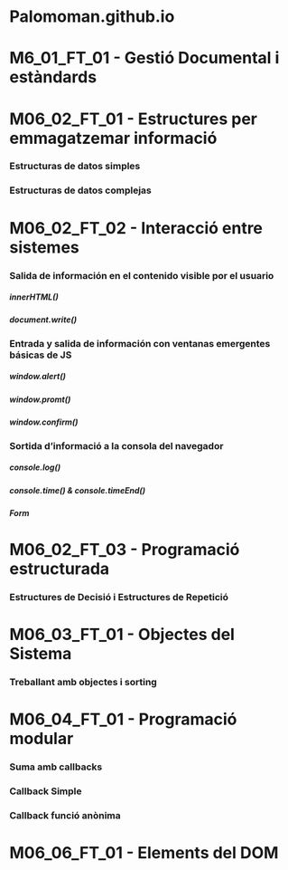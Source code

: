 # Palomoman.github.io
<h1>M6_01_FT_01 - Gestió Documental i estàndards</h1>
<script async src="//jsfiddle.net/Palomoman/whpuat5g/19/embed/"></script>
<h1>M06_02_FT_01 - Estructures per emmagatzemar informació</h1>
<h3>Estructuras de datos simples</h3>
<script async src="//jsfiddle.net/Palomoman/p37u5y8o/32/embed/"></script>
<script async src="//jsfiddle.net/Palomoman/kw7zgc5e/15/embed/"></script>
<h3>Estructuras de datos complejas</h3>
<script async src="//jsfiddle.net/Palomoman/rbfLdykv/22/embed/"></script>
<h1>M06_02_FT_02 - Interacció entre sistemes</h1>
<h3>Salida de información en el contenido visible por el usuario</h3>
<h5>innerHTML()</h5>
<script async src="//jsfiddle.net/Palomoman/r92pd4av/16/embed/"></script>
<h5>document.write()</h5>
<script async src="//jsfiddle.net/Palomoman/p2thc6qg/24/embed/"></script>
<h3>Entrada y salida de información con ventanas emergentes básicas de JS</h3>
<h5>window.alert()</h5>
<script async src="//jsfiddle.net/Palomoman/8qh7grjz/10/embed/"></script>
<h5>window.promt()</h5>
<script async src="//jsfiddle.net/Palomoman/cpmq9270/5/embed/"></script>
<h5>window.confirm()</h5>
<script async src="//jsfiddle.net/Palomoman/07genuro/3/embed/"></script>
<h3>Sortida d’informació a la consola del navegador</h3>
<h5>console.log()</h5>
<script async src="//jsfiddle.net/Palomoman/w90epLrh/6/embed/"></script>
<h5>console.time() & console.timeEnd()</h5>
<script async src="//jsfiddle.net/Palomoman/0uzhc59b/5/embed/"></script>
<h5>Form</h5>
<script async src="//jsfiddle.net/Palomoman/pugoz9fr/10/embed/"></script>
<h1>M06_02_FT_03 - Programació estructurada</h1>
<h3>Estructures de Decisió i Estructures de Repetició</h3>
<script async src="//jsfiddle.net/Palomoman/tjgqdmzh/29/embed/"></script>
<h1>M06_03_FT_01 - Objectes del Sistema</h1>
<h3>Treballant amb objectes i sorting</h3>
<script async src="//jsfiddle.net/Palomoman/18s4pb56/15/embed/"></script>
<h1>M06_04_FT_01 - Programació modular</h1>
<h3>Suma amb callbacks</h3>
<script async src="//jsfiddle.net/Palomoman/oL1dna08/2/embed/"></script>
<h3>Callback Simple</h3>
<script async src="//jsfiddle.net/Palomoman/L3mue5xq/2/embed/"></script>
<h3>Callback funció anònima</h3>
<script async src="//jsfiddle.net/Palomoman/e6tu491a/1/embed/"></script>
<h1>M06_06_FT_01 - Elements del DOM</h1>
<script async src="//jsfiddle.net/Palomoman/1h5aL27k/71/embed/"></script>
